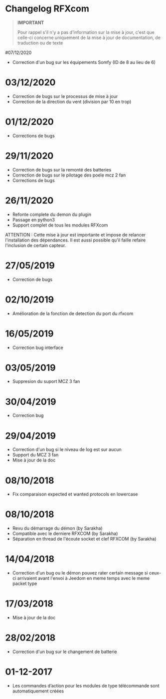 # Changelog RFXcom

>**IMPORTANT**
>
>Pour rappel s'il n'y a pas d'information sur la mise à jour, c'est que celle-ci concerne uniquement de la mise à jour de documentation, de traduction ou de texte

#07/12/2020

- Correction d'un bug sur les équipements Somfy (ID de 8 au lieu de 6)

# 03/12/2020

- Correction de bugs sur le processus de mise à jour
- Correction de la direction du vent (division par 10 en trop)


# 01/12/2020

- Corrections de bugs

# 29/11/2020

- Correction de bugs sur la remonté des batteries
- Correction de bugs sur le pilotage des poele mcz 2 fan
- Corrections de bugs

# 26/11/2020

- Refonte complete du demon du plugin
- Passage en python3
- Support complet de tous les modules RFXcom

ATTENTION : Cette mise à jour est importante et impose de relancer l'installation des dépendances. Il est aussi possible qu'il faille refaire l'inclusion de certain capteur.

# 27/05/2019

- Correction de bugs

# 02/10/2019

- Amélioration de la fonction de detection du port du rfxcom

# 16/05/2019

- Correction bug interface

# 03/05/2019

- Suppresion du suport MCZ 3 fan

# 30/04/2019

- Correction bug

# 29/04/2019

- Correction d'un bug si le niveau de log est sur aucun
- Support du MCZ 3 fan
- Mise à jour de la doc

# 08/10/2018

- Fix comparaison expected et wanted protocols en lowercase

# 08/10/2018

- Revu du démarrage du démon (by Sarakha)
- Compatible avec le derniere RFXCOM (by Sarakha)
- Séparation en thread de l'écoute socket et clef RFXCOM (by Sarakha)

# 14/04/2018

- Correction d'un bug ou le démon pouvez rater certain message si ceux-ci arrivaient avant l'envoi à Jeedom en meme temps avec le meme packet type

# 17/03/2018

- Mise à jour de la doc

# 28/02/2018

- Correction d'un bug sur le changement de batterie

# 01-12-2017

-   Les commandes d’action pour les modules de type télécommande sont
    automatiquement créées

